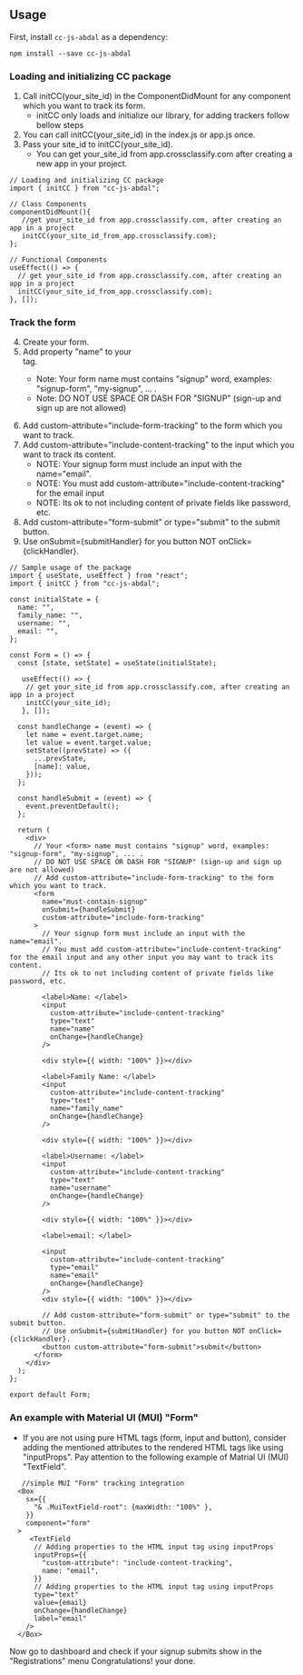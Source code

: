 ## Usage

First, install `cc-js-abdal` as a dependency:

```shell
npm install --save cc-js-abdal
```
### Loading and initializing CC package

1. Call initCC(your_site_id) in the ComponentDidMount for any component which you want to track its form. 
   * initCC only loads and initialize our library, for adding trackers follow bellow steps
3. You can call initCC(your_site_id) in the index.js or app.js once.
4. Pass your site_id to initCC(your_site_id).
   * You can get your_site_id from app.crossclassify.com after creating a new app in your project.

```react
// Loading and initializing CC package
import { initCC } from "cc-js-abdal";

// Class Components
componentDidMount(){
   //get your_site_id from app.crossclassify.com, after creating an app in a project
   initCC(your_site_id_from_app.crossclassify.com); 
};

// Functional Components
useEffect(() => {
  // get your_site_id from app.crossclassify.com, after creating an app in a project
  initCC(your_site_id_from_app.crossclassify.com);
}, []);
```
### Track the form

4. Create your form.
5. Add property "name" to your <form> tag. 
   * Note: Your form name must contains "signup" word, examples: "signup-form", "my-signup", ... .
   * Note: DO NOT USE SPACE OR DASH FOR "SIGNUP" (sign-up and sign up are not allowed)
6. Add custom-attribute="include-form-tracking" to the form which you want to track.
7. Add custom-attribute="include-content-tracking" to the input which you want to track its content.
   * NOTE: Your signup form must include an input with the name="email".
   * NOTE: You must add custom-attribute="include-content-tracking" for the email input
   * NOTE: Its ok to not including content of private fields like password, etc.
8. Add custom-attribute="form-submit" or type="submit" to the submit button.
8. Use onSubmit={submitHandler} for you button NOT onClick={clickHandler}.
    
```
// Sample usage of the package
import { useState, useEffect } from "react";
import { initCC } from "cc-js-abdal";

const initialState = {
  name: "",
  family_name: "",
  username: "",
  email: "",
};

const Form = () => {
  const [state, setState] = useState(initialState);
    
   useEffect(() => {
    // get your_site_id from app.crossclassify.com, after creating an app in a project
    initCC(your_site_id);
   }, []);
   
  const handleChange = (event) => {
    let name = event.target.name;
    let value = event.target.value;
    setState((prevState) => ({
      ...prevState,
      [name]: value,
    }));
  };

  const handleSubmit = (event) => {
    event.preventDefault();
  };

  return (
    <div>
      // Your <form> name must contains "signup" word, examples: "signup-form", "my-signup", ... .
      // DO NOT USE SPACE OR DASH FOR "SIGNUP" (sign-up and sign up are not allowed)
      // Add custom-attribute="include-form-tracking" to the form which you want to track.
      <form
        name="must-contain-signup"
        onSubmit={handleSubmit}
        custom-attribute="include-form-tracking"
      >
        // Your signup form must include an input with the name="email".
        // You must add custom-attribute="include-content-tracking" for the email input and any other input you may want to track its content.
        // Its ok to not including content of private fields like password, etc.
        
        <label>Name: </label>
        <input
          custom-attribute="include-content-tracking"
          type="text"
          name="name"
          onChange={handleChange}
        />

        <div style={{ width: "100%" }}></div>

        <label>Family Name: </label>
        <input
          custom-attribute="include-content-tracking"
          type="text"
          name="family_name"
          onChange={handleChange}
        />

        <div style={{ width: "100%" }}></div>

        <label>Username: </label>
        <input
          custom-attribute="include-content-tracking"
          type="text"
          name="username"
          onChange={handleChange}
        />

        <div style={{ width: "100%" }}></div>

        <label>email: </label>

        <input
          custom-attribute="include-content-tracking"
          type="email"
          name="email"
          onChange={handleChange}
        />
        <div style={{ width: "100%" }}></div>
        
        // Add custom-attribute="form-submit" or type="submit" to the submit button.
        // Use onSubmit={submitHandler} for you button NOT onClick={clickHandler}.
        <button custom-attribute="form-submit">submit</button>
      </form>
    </div>
  );
};

export default Form;
```
### An example with Material UI (MUI) "Form"
      
* If you are not using pure HTML tags (form, input and button), consider adding the mentioned attributes to the rendered HTML tags like using "inputProps".
 Pay attention to the following example of Matrial UI (MUI) "TextField".
```
   //simple MUI "Form" tracking integration
  <Box
    sx={{
      "& .MuiTextField-root": {maxWidth: "100%" },
    }}
    component="form"
  >   
     <TextField
      // Adding properties to the HTML input tag using inputProps
      inputProps={{
        "custom-attribute": "include-content-tracking",
        name: "email",
      }}
      // Adding properties to the HTML input tag using inputProps
      type="text"
      value={email}
      onChange={handleChange}
      label="email"
    />
  </Box>     
```
Now go to dashboard and check if your signup submits show in the "Registrations" menu
Congratulations! your done.

